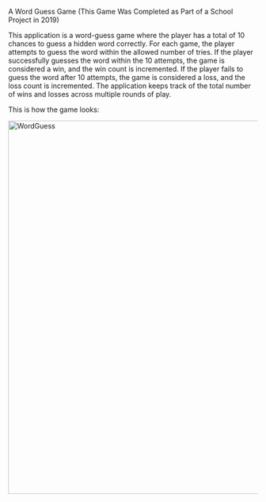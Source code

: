 A Word Guess Game
(This Game Was Completed as Part of a School Project in 2019)

This application is a word-guess game where the player has a total of 10 chances to guess a hidden word correctly. For each game, the player attempts to guess the word within the allowed number of tries. If the player successfully guesses the word within the 10 attempts, the game is considered a win, and the win count is incremented. If the player fails to guess the word after 10 attempts, the game is considered a loss, and the loss count is incremented. The application keeps track of the total number of wins and losses across multiple rounds of play.

This is how the game looks:

<img width="825" height="753" alt="WordGuess" src="https://github.com/user-attachments/assets/fb094474-12ef-4908-998e-f16e6dbecdcc" />

